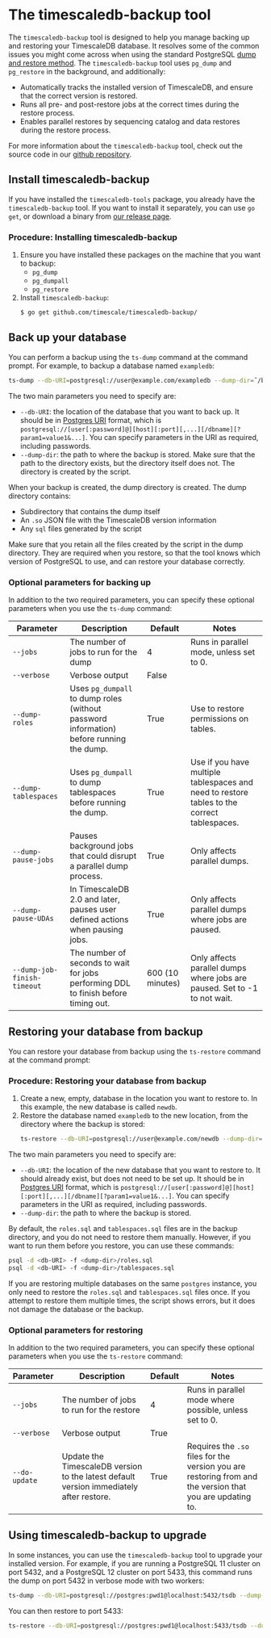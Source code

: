 # The timescaledb-backup tool
The `timescaledb-backup` tool is designed to help you manage backing up and
restoring your TimescaleDB database. It resolves some of the common issues you
might come across when using the standard PostgreSQL
[dump and restore method][pg-dump-restore]. The `timescaledb-backup` tool uses
`pg_dump` and `pg_restore` in the background, and additionally:
*   Automatically tracks the installed version of TimescaleDB, and ensure that
    the correct version is restored.  
*   Runs all pre- and post-restore jobs at the correct times during the restore
    process.
*   Enables parallel restores by sequencing catalog and data restores during the
    restore process.

For more information about the `timescaledb-backup` tool, check out the source code in our [github repository][gh-repo-backup].

## Install timescaledb-backup
If you have installed the `timescaledb-tools` package, you already have the
`timescaledb-backup` tool. If you want to install it separately, you can use `go
get`, or download a binary from
[our release page][gh-releases].

### Procedure: Installing timescaledb-backup
1.  Ensure you have installed these packages on the machine that you want to
    backup:
    *   `pg_dump`
    *   `pg_dumpall`
    *   `pg_restore`
1.  Install `timescaledb-backup`:
    ```bash
    $ go get github.com/timescale/timescaledb-backup/
    ```

## Back up your database
You can perform a backup using the `ts-dump` command at the command prompt. For
example, to backup a database named `exampledb`:
```bash
ts-dump --db-URI=postgresql://user@example.com/exampledb --dump-dir=˜/backups/exampledb/
```

The two main parameters you need to specify are:
*   `--db-URI`: the location of the database that you want to back up. It should
    be in
    [Postgres URI](https://www.postgresql.org/docs/current/libpq-connect.html#LIBPQ-CONNSTRING) format, which is
    `postgresql://[user[:password]@][host][:port][,...][/dbname][?param1=value1&...]`. You can specify parameters in the URI as
    required, including passwords.
*   `--dump-dir`: the path to where the backup is stored. Make sure that the
    path to the directory exists, but the directory itself does not. The
    directory is created by the script.

When your backup is created, the dump directory is created. The dump directory
contains:
*   Subdirectory that contains the dump itself
*   An `.so` JSON file with the TimescaleDB version information
*   Any `sql` files generated by the script

<highlight type="tip">
Make sure that you retain all the files created by the script in the dump
directory. They are required when you restore, so that the tool knows which
version of PostgreSQL to use, and can restore your database correctly.
</highlight>

### Optional parameters for backing up
In addition to the two required parameters, you can specify these optional
parameters when you use the `ts-dump` command:

|Parameter|Description|Default|Notes|
|-|-|-|-|
|`--jobs`|The number of jobs to run for the dump|4|Runs in parallel mode, unless set to 0.|
|`--verbose`|Verbose output|False||
|`--dump-roles`|Uses `pg_dumpall` to dump roles (without password information) before running the dump.|True|Use to restore permissions on tables.|
|`--dump-tablespaces`|Uses `pg_dumpall` to dump tablespaces before running the dump.|True|Use if you have multiple tablespaces and need to restore tables to the correct tablespaces.|
|`--dump-pause-jobs`|Pauses background jobs that could disrupt a parallel dump process.|True|Only affects parallel dumps.|
|`--dump-pause-UDAs`|In TimescaleDB 2.0 and later, pauses user defined actions when pausing jobs.|True|Only affects parallel dumps where jobs are paused.|
|`--dump-job-finish-timeout`|The number of seconds to wait for jobs performing DDL to finish before timing out.|600 (10 minutes)|Only affects parallel dumps where jobs are paused. Set to -1 to not wait.|

## Restoring your database from backup
You can restore your database from backup using the `ts-restore` command at the
command prompt:

### Procedure: Restoring your database from backup
1.  Create a new, empty, database in the location you want to restore to. In
    this example, the new database is called `newdb`.
1.  Restore the database named `exampledb` to the new location, from the
    directory where the backup is stored:
    ```bash
    ts-restore --db-URI=postgresql://user@example.com/newdb --dump-dir=˜/backups/exampledb/
    ```

The two main parameters you need to specify are:
*   `--db-URI`: the location of the new database that you want to restore to. It
    should already exist, but does not need to be set up. It should be in
    [Postgres URI](https://www.postgresql.org/docs/current/libpq-connect.html#LIBPQ-CONNSTRING) format, which is
    `postgresql://[user[:password]@][host][:port][,...][/dbname][?param1=value1&...]`. You can specify parameters in the URI as
    required, including passwords.
*   `--dump-dir`: the path to where the backup is stored.

By default, the `roles.sql` and `tablespaces.sql` files are in the backup
directory, and you do not need to restore them manually. However, if you want to
run them before you restore, you can use these commands:
```bash  
psql -d <db-URI> -f <dump-dir>/roles.sql  
psql -d <db-URI> -f <dump-dir>/tablespaces.sql
```

If you are restoring multiple databases on the same `postgres` instance, you
only need to restore the `roles.sql` and `tablespaces.sql` files once. If you
attempt to restore them multiple times, the script shows errors, but it does not
damage the database or the backup.


### Optional parameters for restoring
In addition to the two required parameters, you can specify these optional
parameters when you use the `ts-restore` command:

|Parameter|Description|Default|Notes|
|-|-|-|-|
|`--jobs`|The number of jobs to run for the restore|4|Runs in parallel mode where possible, unless set to 0.|
|`--verbose`|Verbose output|True||
|`--do-update`|Update the TimescaleDB version to the latest default version immediately after restore.|True|Requires the `.so` files for the version you are restoring from and the version that you are updating to.|

## Using timescaledb-backup to upgrade
In some instances, you can use the `timescaledb-backup` tool to upgrade your
installed version. For example, if you are running a PostgreSQL 11 cluster on
port 5432, and a PostgreSQL 12 cluster on port 5433, this command runs the dump
on port 5432 in verbose mode with two workers:
```bash  
ts-dump --db-URI=postgresql://postgres:pwd1@localhost:5432/tsdb --dump-dir=˜/dumps/dump1 --verbose --jobs=2
```
You can then restore to port 5433:
```bash
ts-restore --db-URI=postgresql://postgres:pwd1@localhost:5433/tsdb --dump-dir=˜/dumps/dump1 --verbose --jobs=2
```

[pg-dump-restore]: /how-to-guides/backup-and-restore/pg-dump-and-restore
[gh-repo-backup]: https://github.com/timescale/timescaledb-backup
[gh-releases]: https://github.com/timescale/timescaledb-backup/releases
